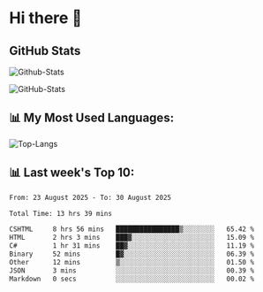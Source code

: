 # Hi there 👋

## GitHub Stats
![Github-Stats](https://github-readme-stats-sigma-five.vercel.app/api?username=ltorson&show_icons=true&theme=radical&count_private=true&show=reviews,discussions_started,discussions_answered,prs_merged,prs_merged_percentage)

![GitHub-Stats](https://github-readme-stats.vercel.app/api/wakatime?username=LeeTorson&theme=synthwave&size_weight=0.5&count_weight=0.5&title_color=36F9F6&langs_count=10&count_private=true)

## 📊 My Most Used Languages:
![Top-Langs](https://github-readme-stats-sigma-five.vercel.app/api/top-langs/?username=LTorson&layout=compact&langs_count=10)


## 📊 Last week's Top 10:
<!--START_SECTION:waka-->

```txt
From: 23 August 2025 - To: 30 August 2025

Total Time: 13 hrs 39 mins

CSHTML     8 hrs 56 mins   ████████████████▒░░░░░░░░   65.42 %
HTML       2 hrs 3 mins    ███▓░░░░░░░░░░░░░░░░░░░░░   15.09 %
C#         1 hr 31 mins    ██▓░░░░░░░░░░░░░░░░░░░░░░   11.19 %
Binary     52 mins         █▓░░░░░░░░░░░░░░░░░░░░░░░   06.39 %
Other      12 mins         ▒░░░░░░░░░░░░░░░░░░░░░░░░   01.50 %
JSON       3 mins          ░░░░░░░░░░░░░░░░░░░░░░░░░   00.39 %
Markdown   0 secs          ░░░░░░░░░░░░░░░░░░░░░░░░░   00.02 %
```

<!--END_SECTION:waka-->
